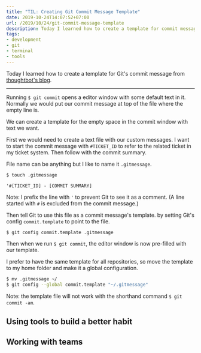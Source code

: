```yaml
---
title: "TIL: Creating Git Commit Message Template"
date: 2019-10-24T14:07:52+07:00
url: /2019/10/24/git-commit-message-template
description: Today I learned how to create a template for commit message it Git
tags:
- development
- git
- terminal
- tools
---
```


Today I learned how to create a template for Git's commit message
from [thoughtbot's blog](https://thoughtbot.com/blog/better-commit-messages-with-a-gitmessage-template).

---

Running `$ git commit` opens a editor window with some default text in it.
Normally we would put our commit message at top of the file where the empty line is.

We can create a template for the empty space in the commit window
with text we want.

First we would need to create a text file with our custom messages.
I want to start the commit message with `#TICKET_ID` to refer to the
related ticket in my ticket system. Then follow with the commit summary.

File name can be anything but I like to name it `.gitmessage`.

```sh
$ touch .gitmessage
```

```
'#[TICKET_ID] - [COMMIT SUMMARY]
```

Note: I prefix the line with `'` to prevent Git to see it as a comment.
(A line started with `#` is excluded from the commit message.)

Then tell Git to use this file as a commit message's template.
by setting Git's config `commit.template` to point to the file.

```sh
$ git config commit.template .gitmessage
```

Then when we run `$ git commit`, the editor window is now pre-filled with our template.

I prefer to have the same template for all repositories,
so move the template to my home folder and make it a global configuration.

```sh
$ mv .gitmessage ~/
$ git config --global commit.template "~/.gitmessage"
```

Note: the template file will not work with the shorthand command `$ git commit -am`.

## Using tools to build a better habit

## Working with teams
